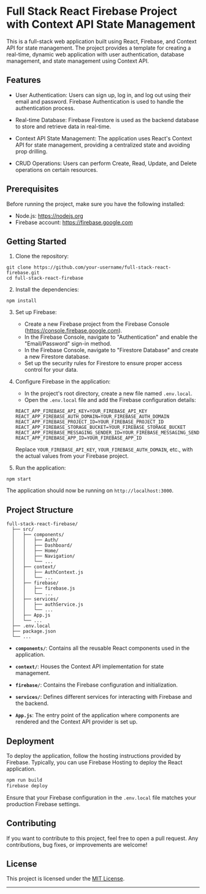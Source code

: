 # Full Stack React Firebase Project with Context API State Management

This is a full-stack web application built using React, Firebase, and Context API for state management. The project provides a template for creating a real-time, dynamic web application with user authentication, database management, and state management using Context API.

## Features

- User Authentication: Users can sign up, log in, and log out using their email and password. Firebase Authentication is used to handle the authentication process.

- Real-time Database: Firebase Firestore is used as the backend database to store and retrieve data in real-time.

- Context API State Management: The application uses React's Context API for state management, providing a centralized state and avoiding prop drilling.

- CRUD Operations: Users can perform Create, Read, Update, and Delete operations on certain resources.

## Prerequisites

Before running the project, make sure you have the following installed:

- Node.js: https://nodejs.org
- Firebase account: https://firebase.google.com

## Getting Started

1. Clone the repository:

```
git clone https://github.com/your-username/full-stack-react-firebase.git
cd full-stack-react-firebase
```

2. Install the dependencies:

```
npm install
```

3. Set up Firebase:

   - Create a new Firebase project from the Firebase Console (https://console.firebase.google.com).
   - In the Firebase Console, navigate to "Authentication" and enable the "Email/Password" sign-in method.
   - In the Firebase Console, navigate to "Firestore Database" and create a new Firestore database.
   - Set up the security rules for Firestore to ensure proper access control for your data.

4. Configure Firebase in the application:

   - In the project's root directory, create a new file named `.env.local`.
   - Open the `.env.local` file and add the Firebase configuration details:

   ```env
   REACT_APP_FIREBASE_API_KEY=YOUR_FIREBASE_API_KEY
   REACT_APP_FIREBASE_AUTH_DOMAIN=YOUR_FIREBASE_AUTH_DOMAIN
   REACT_APP_FIREBASE_PROJECT_ID=YOUR_FIREBASE_PROJECT_ID
   REACT_APP_FIREBASE_STORAGE_BUCKET=YOUR_FIREBASE_STORAGE_BUCKET
   REACT_APP_FIREBASE_MESSAGING_SENDER_ID=YOUR_FIREBASE_MESSAGING_SENDER_ID
   REACT_APP_FIREBASE_APP_ID=YOUR_FIREBASE_APP_ID
   ```

   Replace `YOUR_FIREBASE_API_KEY`, `YOUR_FIREBASE_AUTH_DOMAIN`, etc., with the actual values from your Firebase project.

5. Run the application:

```
npm start
```

The application should now be running on `http://localhost:3000`.

## Project Structure

```
full-stack-react-firebase/
  ├── src/
  │   ├── components/
  │   │   ├── Auth/
  │   │   ├── Dashboard/
  │   │   ├── Home/
  │   │   ├── Navigation/
  │   │   └── ...
  │   ├── context/
  │   │   ├── AuthContext.js
  │   │   └── ...
  │   ├── firebase/
  │   │   ├── firebase.js
  │   │   └── ...
  │   ├── services/
  │   │   ├── authService.js
  │   │   └── ...
  │   ├── App.js
  │   └── ...
  ├── .env.local
  ├── package.json
  └── ...
```

- **`components/`**: Contains all the reusable React components used in the application.

- **`context/`**: Houses the Context API implementation for state management.

- **`firebase/`**: Contains the Firebase configuration and initialization.

- **`services/`**: Defines different services for interacting with Firebase and the backend.

- **`App.js`**: The entry point of the application where components are rendered and the Context API provider is set up.

## Deployment

To deploy the application, follow the hosting instructions provided by Firebase. Typically, you can use Firebase Hosting to deploy the React application.

```bash
npm run build
firebase deploy
```

Ensure that your Firebase configuration in the `.env.local` file matches your production Firebase settings.

## Contributing

If you want to contribute to this project, feel free to open a pull request. Any contributions, bug fixes, or improvements are welcome!

## License

This project is licensed under the [MIT License](LICENSE).

---
